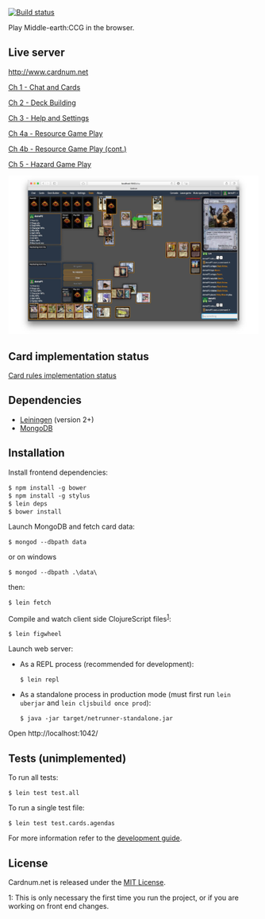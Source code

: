 [![Build status](https://circleci.com/gh/rezwits/cardnum/tree/master.svg?style=shield)](https://circleci.com/gh/rezwits/cardnum/tree/master)

Play Middle-earth:CCG in the browser.

## Live server

http://www.cardnum.net

[Ch 1 - Chat and Cards](https://www.youtube.com/watch?v=27lbYB9PstY)

[Ch 2 - Deck Building](https://www.youtube.com/watch?v=JIjT3JyNm5k)

[Ch 3 - Help and Settings](https://www.youtube.com/watch?v=G8O5e7fnwjc)

[Ch 4a - Resource Game Play](https://www.youtube.com/watch?v=Yx7zJTljFZY)

[Ch 4b - Resource Game Play (cont.)](https://www.youtube.com/watch?v=RN56FMJzAT8)

[Ch 5 - Hazard Game Play](https://www.youtube.com/watch?v=rLkp0cLsOXg)

![screenshot](/resources/public/img/meccg_shot2.jpg)

## Card implementation status

[Card rules implementation status](https://docs.google.com/spreadsheets/d/1Ly2RVe4QZRhN6TUfV1YO9DuuYvywzMnnaCunQapzzfs/edit?usp=sharing)


## Dependencies

* [Leiningen](https://leiningen.org/) (version 2+)
* [MongoDB](https://docs.mongodb.com/manual/administration/install-community/)


## Installation

Install frontend dependencies:

```
$ npm install -g bower
$ npm install -g stylus
$ lein deps
$ bower install
```

Launch MongoDB and fetch card data:

```
$ mongod --dbpath data
```
or on windows
```
$ mongod --dbpath .\data\
```
then:
```
$ lein fetch
```

Compile and watch client side ClojureScript files<sup>[1](#footnote_1)</sup>:

```
$ lein figwheel
```

Launch web server:

* As a REPL process (recommended for development):
    ```
    $ lein repl
    ```
* As a standalone process in production mode (must first run `lein uberjar` and `lein cljsbuild once prod`):
    ```
    $ java -jar target/netrunner-standalone.jar
    ```

Open http://localhost:1042/


## Tests (unimplemented)

To run all tests:

```
$ lein test test.all
```

To run a single test file:
```
$ lein test test.cards.agendas
```

For more information refer to the [development guide](https://github.com/rezwits/meccg/wiki/Getting-Started-with-Development).

## License

Cardnum.net is released under the [MIT License](http://www.opensource.org/licenses/MIT).


<a name="footnote_1">1</a>: This is only necessary the first time you run the project, or if you are working on front end changes.
